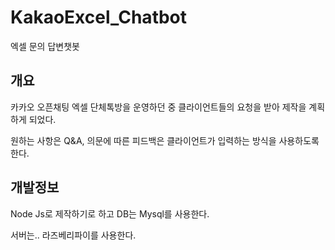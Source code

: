 # KakaoExcel_Chatbot
엑셀 문의 답변챗봇

## 개요

카카오 오픈채팅 엑셀 단체톡방을 운영하던 중 클라이언트들의 요청을 받아 제작을 계획하게 되었다.

원하는 사항은 Q&A, 의문에 따른 피드백은 클라이언트가 입력하는 방식을 사용하도록 한다.


## 개발정보

Node Js로 제작하기로 하고 DB는 Mysql를 사용한다.

서버는.. 라즈베리파이를 사용한다.

